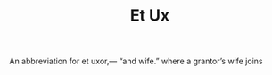 ---
title: Et Ux
letter: E
permalink: "/definitions/bld-et-ux.html"
body: An abbreviation for et uxor,— “and wife.” where a grantor’s wife joins
published_at: '2018-07-07'
source: Black's Law Dictionary 2nd Ed (1910)
layout: post
---
